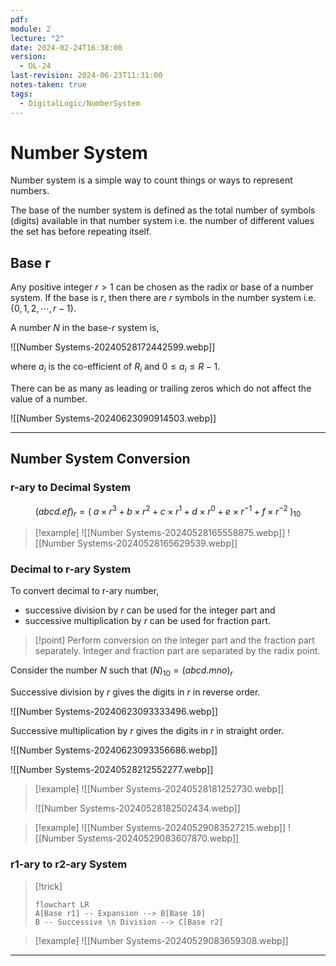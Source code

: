```yaml
---
pdf: 
module: 2
lecture: "2"
date: 2024-02-24T16:38:00
version:
  - DL-24
last-revision: 2024-06-23T11:31:00
notes-taken: true
tags:
  - DigitalLogic/NumberSystem
---
```

# Number System
Number system is a simple way to count things or ways to represent numbers.

The base of the number system is defined as the total number of symbols (digits) available in that number system i.e. the number of different values the set has before repeating itself.

## Base r

Any positive integer $r \gt 1$ can be chosen as the radix or base of a number system.
If the base is $r$, then there are $r$ symbols in the number system i.e. $\{0, 1, 2, \cdots, r - 1\}$.

A number $N$ in the base-$r$ system is,

![[Number Systems-20240528172442599.webp]]

where $a_{i}$ is the co-efficient of $R_{i}$ and $0 \leq a_{i} \leq R - 1$.

There can be as many as leading or trailing zeros which do not affect the value of a number.

![[Number Systems-20240623090914503.webp]]

---
## Number System Conversion

### r-ary to Decimal System
$$
(abcd.ef)_{r} = (\;a \times r^3 + b \times r^2 + c \times r^1 + d \times r^0 + e \times r^{-1} + f \times r^{-2} \;)_{10}
$$

> [!example] 
> ![[Number Systems-20240528165558875.webp]]
> ![[Number Systems-20240528165629539.webp]]

### Decimal to r-ary System

To convert decimal to r-ary number, 
- successive division by $r$ can be used for the integer part and 
- successive multiplication by $r$ can be used for fraction part.

> [!point] 
> Perform conversion on the integer part and the fraction part separately.
> Integer and fraction part are separated by the radix point.

Consider the number $N$ such that $(N)_{10} = (abcd.mno)_{r}$

Successive division by $r$ gives the digits in $r$ in reverse order.

![[Number Systems-20240623093333496.webp]]

Successive multiplication by $r$ gives the digits in $r$ in straight order.

![[Number Systems-20240623093356686.webp]]

![[Number Systems-20240528212552277.webp]]

> [!example] 
> ![[Number Systems-20240528181252730.webp]]
> 
> ![[Number Systems-20240528182502434.webp]]

> [!example] 
> ![[Number Systems-20240529083527215.webp]]
> ![[Number Systems-20240529083607870.webp]]

### r1-ary to r2-ary System

> [!trick] 
> ```mermaid
> flowchart LR
> A[Base r1] -- Expansion --> B[Base 10] 
> B -- Successive \n Division --> C[Base r2]
> ```

> [!example] 
> ![[Number Systems-20240529083659308.webp]]

---